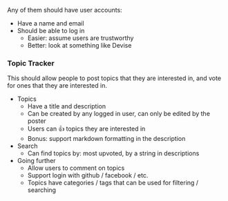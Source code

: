 Any of them should have user accounts:
* Have a name and email
* Should be able to log in
  * Easier: assume users are trustworthy
  * Better: look at something like Devise

### Topic Tracker

This should allow people to post topics that they are interested in, and vote for ones that they are interested in.

* Topics
  * Have a title and description
  * Can be created by any logged in user, can only be edited by the poster
  * Users can :+1: topics they are interested in
  * Bonus: support markdown formatting in the description
* Search
  * Can find topics by: most upvoted, by a string in descriptions
* Going further
  * Allow users to comment on topics
  * Support login with github / facebook / etc.
  * Topics have categories / tags that can be used for filtering / searching